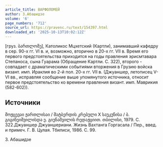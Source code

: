 ```yaml
---
article_title: ВАРФОЛОМЕЙ
author: З.Абашидзе
volume: '6'
page_numbers: '712'
source_url: https://pravenc.ru/text/154397.html
downloaded_at: '2025-10-13T10:02:12Z'
---
```


[груз. ბართლომე], Католикос Мцхетский (Картли), занимавший кафедру в сер. 90-х гг. VI в. и, возможно, вторично в 20-х гг. VII в. Время его первого предстоятельства приходится на годы правления эрисмтавара Степаноса, сына Гуарама (Обращение Картли. С. 322), второго - совпадает с драматическими событиями вторжения в Грузию войска визант. имп. Ираклия во 2-й пол. 20-х гг. VII в. (Джуаншер, летописец V-VI вв., исправляя сообщение выше упомянутого источника, относит первое предстоятельство ко времени правления визант. имп. Маврикия (582-602)).

## Источники

მოჟცევაი ჟართლისაი / შატბერდის კრებული X საუკუნისა / ბ. გიგინეიშვილისდა ე. გიუნაშვილის რედაჟციით. თბილისი, 1979. С. 322.Джуаншер Джуаншериани. Жизнь Вахтанга Горгасала / Пер., введ. и примеч. Г. В. Цулая. Тбилиси, 1986. С. 99.

З.  Абашидзе

